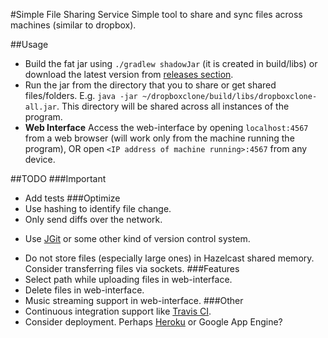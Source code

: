 #Simple File Sharing Service
Simple tool to share and sync files across machines (similar to dropbox).

##Usage
* Build the fat jar using `./gradlew shadowJar` (it is created in build/libs) or download the latest version from [releases section](https://github.com/dropboxclone/dropboxclone/releases).
* Run the jar from the directory that you to share or get shared files/folders. E.g. `java -jar ~/dropboxclone/build/libs/dropboxclone-all.jar`. This directory will be shared across all instances of the program.
* **Web Interface** Access the web-interface by opening `localhost:4567` from a web browser (will work only from the machine running the program), OR open `<IP address of machine running>:4567` from any device.

##TODO
###Important
* Add tests
###Optimize
* Use hashing to identify file change.
* Only send diffs over the network.
 - Use [JGit](https://github.com/eclipse/jgit) or some other kind of version control system.
* Do not store files (especially large ones) in Hazelcast shared memory. Consider transferring files via sockets.
 ###Features
* Select path while uploading files in web-interface.
* Delete files in web-interface.
* Music streaming support in web-interface.
###Other
* Continuous integration support like [Travis CI](https://travis-ci.org/).
* Consider deployment. Perhaps [Heroku](https://www.heroku.com/) or Google App Engine?
